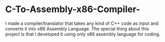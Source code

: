 # C-To-Assembly-x86-Compiler-
I made a compiler/translator that takes any kind of C++ code as input and converts it into x86 Assembly Language. The special thing about this project is that I developed it using only x86 assembly language for coding.

